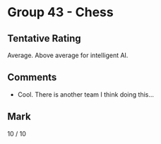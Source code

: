 # Group 43 - Chess

## Tentative Rating
Average. Above average for intelligent AI.

## Comments
 - Cool. There is another team I think doing this...

## Mark
10 / 10